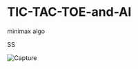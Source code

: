 # TIC-TAC-TOE-and-AI
minimax algo

SS


![Capture](https://user-images.githubusercontent.com/61907131/130062740-d6e0facd-f896-4155-88df-fd57642ddf15.PNG)

